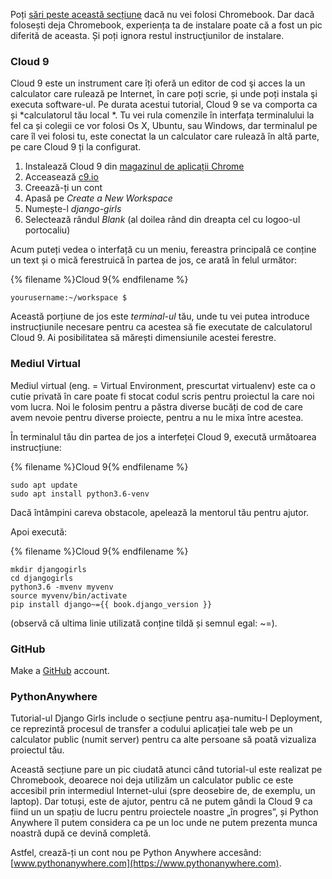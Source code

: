 Poți [sări peste această secțiune](http://tutorial.djangogirls.org/en/installation/#install-python) dacă nu vei folosi Chromebook. Dar dacă folosești deja Chromebook, experiența ta de instalare poate că a fost un pic diferită de aceasta. Și poți ignora restul instrucţiunilor de instalare.

### Cloud 9

Cloud 9 este un instrument care îți oferă un editor de cod şi acces la un calculator care rulează pe Internet, în care poți scrie, și unde poți instala şi executa software-ul. Pe durata acestui tutorial, Cloud 9 se va comporta ca și *calculatorul tău local *. Tu vei rula comenzile în interfața terminalului la fel ca și colegii ce vor folosi Os X, Ubuntu, sau Windows, dar terminalul pe care îl vei folosi tu, este conectat la un calculator care rulează în altă parte, pe care Cloud 9 ți la configurat.

1. Instalează Cloud 9 din [magazinul de aplicații Chrome](https://chrome.google.com/webstore/detail/cloud9/nbdmccoknlfggadpfkmcpnamfnbkmkcp)
2. Acceasează [c9.io](https://c9.io)
3. Creează-ți un cont
4. Apasă pe *Create a New Workspace*
5. Numește-l *django-girls*
6. Selectează rândul *Blank* (al doilea rând din dreapta cel cu logoo-ul portocaliu)

Acum puteți vedea o interfață cu un meniu, fereastra principală ce conține un text și o mică ferestruică în partea de jos, ce arată în felul următor:

{% filename %}Cloud 9{% endfilename %}

    yourusername:~/workspace $
    

Această porțiune de jos este *terminal-ul* tău, unde tu vei putea introduce instrucțiunile necesare pentru ca acestea să fie executate de calculatorul Cloud 9. Ai posibilitatea să mărești dimensiunile acestei ferestre.

### Mediul Virtual

Mediul virtual (eng. = Virtual Environment, prescurtat virtualenv) este ca o cutie privată în care poate fi stocat codul scris pentru proiectul la care noi vom lucra. Noi le folosim pentru a păstra diverse bucăți de cod de care avem nevoie pentru diverse proiecte, pentru a nu le mixa între acestea.

În terminalul tău din partea de jos a interfeței Cloud 9, execută următoarea instrucțiune:

{% filename %}Cloud 9{% endfilename %}

    sudo apt update
    sudo apt install python3.6-venv
    

Dacă întâmpini careva obstacole, apelează la mentorul tău pentru ajutor.

Apoi execută:

{% filename %}Cloud 9{% endfilename %}

    mkdir djangogirls
    cd djangogirls
    python3.6 -mvenv myvenv
    source myvenv/bin/activate
    pip install django~={{ book.django_version }}
    

(observă că ultima linie utilizată conține tildă și semnul egal: ~=).

### GitHub

Make a [GitHub](https://github.com) account.

### PythonAnywhere

Tutorial-ul Django Girls include o secțiune pentru așa-numitu-l Deployment, ce reprezintă procesul de transfer a codului aplicației tale web pe un calculator public (numit server) pentru ca alte persoane să poată vizualiza proiectul tău.

Această secțiune pare un pic ciudată atunci când tutorial-ul este realizat pe Chromebook, deoarece noi deja utilizăm un calculator public ce este accesibil prin intermediul Internet-ului (spre deosebire de, de exemplu, un laptop). Dar totuși, este de ajutor, pentru că ne putem gândi la Cloud 9 ca fiind un un spațiu de lucru pentru proiectele noastre „în progres”, și Python Anywhere îl putem considera ca pe un loc unde ne putem prezenta munca noastră după ce devină completă.

Astfel, crează-ți un cont nou pe Python Anywhere accesând: [www.pythonanywhere.com](https://www.pythonanywhere.com).